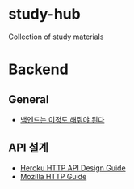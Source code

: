 # study-hub
Collection of study materials

# Backend

## General
* [백엔드는 이정도 해줘야 된다](https://velog.io/@city7310/%EB%B0%B1%EC%97%94%EB%93%9C%EA%B0%80-%EC%9D%B4%EC%A0%95%EB%8F%84%EB%8A%94-%ED%95%B4%EC%A4%98%EC%95%BC-%ED%95%A8-1.-%EC%BB%A8%ED%85%90%EC%B8%A0%EC%9D%98-%EB%8F%99%EA%B8%B0%EC%99%80-%EA%B0%9C%EC%9A%94)

## API 설계
* [Heroku HTTP API Design Guide](https://geemus.gitbooks.io/http-api-design/content/en/)
* [Mozilla HTTP Guide](https://developer.mozilla.org/ko/docs/Web/HTTP/Overview)
